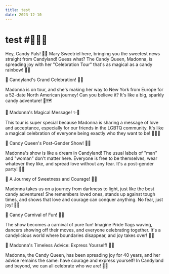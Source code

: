 ```yaml
---
title: test
date: 2023-12-10
---
```

# test #🎉🍭🌈

Hey, Candy Pals! 🍬✨ Mary Sweetriel here, bringing you the sweetest news straight from Candyland! Guess what? The Candy Queen, Madonna, is spreading joy with her "Celebration Tour" that's as magical as a candy rainbow! 🌈🎶

🍬 Candyland's Grand Celebration! 🎊🏰

Madonna is on tour, and she's making her way to New York from Europe for a 52-date North American journey! Can you believe it? It's like a big, sparkly candy adventure! 🍭🗺️

👑 Madonna's Magical Message! ✨🎤

This tour is super special because Madonna is sharing a message of love and acceptance, especially for our friends in the LGBTQ community. It's like a magical celebration of everyone being exactly who they want to be! 🏳️‍🌈💖

🌟 Candy Queen's Post-Gender Show! 🚀🍫

Madonna's show is like a dream in Candyland! The usual labels of "man" and "woman" don't matter here. Everyone is free to be themselves, wear whatever they like, and spread love without any fear. It's a post-gender party! 🎉🍬

🏰 A Journey of Sweetness and Courage! 🌈🍭

Madonna takes us on a journey from darkness to light, just like the best candy adventures! She remembers loved ones, stands up against tough times, and shows that love and courage can conquer anything. No fear, just joy! 🌟💪

🍭 Candy Carnival of Fun! 🎡🎈

The show becomes a carnival of pure fun! Imagine Pride flags waving, dancers showing off their moves, and everyone celebrating together. It's a candylicious world where boundaries disappear, and joy takes over! 🍭🎶

💖 Madonna's Timeless Advice: Express Yourself! 🎤🌈

Madonna, the Candy Queen, has been spreading joy for 40 years, and her advice remains the same: have courage and express yourself! In Candyland and beyond, we can all celebrate who we are! 🌟🎉